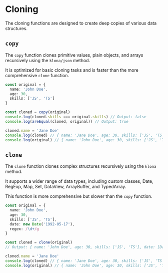 # Cloning
The cloning functions are designed to create deep copies of various data structures.

## `copy`
The `copy` function clones primitive values, plain objects, and arrays recursively using the `klona/json` method.

It is optimized for basic cloning tasks and is faster than the more comprehensive `clone` function.

```ts
const original = {
  name: 'John Doe',
  age: 30,
  skills: ['JS', 'TS']
}

const cloned = copy(original)
console.log(cloned.skills === original.skills) // Output: false
console.log(areEqual(cloned, original)) // Output: true

cloned.name = 'Jane Doe'
console.log(cloned) // { name: 'Jane Doe', age: 30, skills: ['JS', 'TS'] }
console.log(original) // { name: 'John Doe', age: 30, skills: ['JS', 'TS'] }
```

## `clone`
The `clone` function clones complex structures recursively using the `klona` method.

It supports a wider range of data types, including custom classes, Date, RegExp, Map, Set, DataView, ArrayBuffer, and TypedArray.

This function is more comprehensive but slower than the `copy` function.

```ts
const original = {
  name: 'John Doe',
  age: 30,
  skills: ['JS', 'TS'],
  date: new Date('1992-05-17'),
  regex: /\d+/g
}

const cloned = clone(original)
// Output: { name: 'John Doe', age: 30, skills: ['JS', 'TS'], date: [Date], regex: /[object RegExp]/ }

cloned.name = 'Jane Doe'
console.log(cloned) // { name: 'Jane Doe', age: 30, skills: ['JS', 'TS'], date: [Date], regex: /[object RegExp]/ }
console.log(original) // { name: 'John Doe', age: 30, skills: ['JS', 'TS'], date: [Date], regex: /\d+/g }
```
